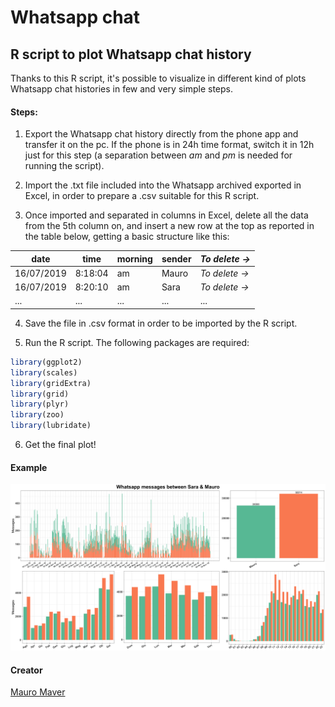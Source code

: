 # Whatsapp chat
## R script to plot Whatsapp chat history

Thanks to this R script, it's possible to visualize in different kind of plots Whatsapp chat histories in few and very simple steps.

#### Steps:

   1. Export the Whatsapp chat history directly from the phone app and transfer it on the pc. If the phone is in 24h time format, switch it in 12h just for this step (a separation between *am* and *pm* is needed for running the script).

   2. Import the .txt file included into the Whatsapp archived exported in Excel, in order to prepare a .csv suitable for this R script.

   3. Once imported and separated in columns in Excel, delete all the data from the 5th column on, and insert a new row at the top as reported in the table below, getting a basic structure like this:

date  | time  | morning | sender | *To delete  ->*
--|--|--|--|--
16/07/2019  | 8:18:04  | am | Mauro | *To delete  ->*
16/07/2019  | 8:20:10  | am | Sara | *To delete  ->*
...  |...   |...   |...  |...

   4. Save the file in .csv format in order to be imported by the R script.

   5. Run the R script. The following packages are required:

``` r
library(ggplot2)
library(scales)
library(gridExtra)
library(grid)
library(plyr)
library(zoo)
library(lubridate)
```

   6. Get the final plot!


#### Example
![](example_plot/example_plot.png)


#### Creator

[Mauro Maver](https://github.com/stramon1um)
